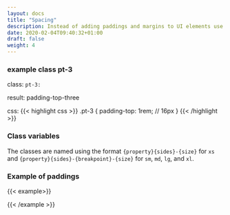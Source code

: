 ```yaml
---
layout: docs
title: "Spacing"
description: Instead of adding paddings and margins to UI elements use the Bootstrap spacing utilities
date: 2020-02-04T09:40:32+01:00
draft: false
weight: 4
---
```


### example class pt-3

class: ```pt-3:```

result: padding-top-three

css:
{{< highlight css >}}
.pt-3 {
  padding-top: 1rem; // 16px
}
{{< /highlight >}}

### Class variables

The classes are named using the format `{property}{sides}-{size}` for `xs` and `{property}{sides}-{breakpoint}-{size}` for `sm`, `md`, `lg`, and `xl`.

### Example of paddings

{{< example>}}
<div class="d-flex align-items-center justify-content-center">
  <div class="p-5 bg-dark">
    <div class="p-4 bg-info">
      <div class="p-3 bg-success">
        <div class="p-2 bg-warning">
          <div class="p-1 bg-danger">
          </div>
        </div>
      </div>
    </div>
  </div>
</div>
{{< /example >}}
